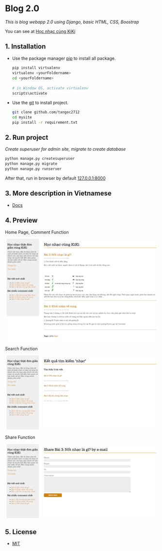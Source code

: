 # Blog 2.0

_This is blog webapp 2.0 using Django, basic HTML, CSS, Boostrap_

You can see at [Học nhạc cùng KiKi](https://tqn-blog.herokuapp.com/)

## 1. Installation

-   Use the package manager [pip](https://pip.pypa.io/en/stable/) to install all package.

    ```bash
    pip install virtualenv
    virtualenv <yourFoldername>
    cd <yourFoldername>

    # in Window OS, activate virtualenv
    scripts\activate
    ```

-   Use the [git](https://git-scm.com/) to install project.

    ```bash
    git clone github.com/tangoc2712
    cd mysite
    pip install -r requirement.txt
    ```

## 2. Run project

_Create superuser for admin site, migrate to create database_

```bash
python manage.py createsuperuser
python manage.py migrate
python manage.py runserver
```

After that, run in browser by default [127.0.0.1:8000](127.0.0.1:8000)

## 3. More description in Vietnamese

-   [Docs](https://github.com/tangoc2712/blogApp/blob/main/docs.md) 

## 4. Preview
Home Page, Comment Function

 ![](https://github.com/tangoc2712/blogApp/blob/main/image/full.jpeg?raw=true)
 
Search Function

 ![](https://github.com/tangoc2712/blogApp/blob/main/image/search.jpeg?raw=true)
 
Share Function

 ![](https://github.com/tangoc2712/blogApp/blob/main/image/share.jpeg?raw=true)

## 5. License

-   [MIT](https://choosealicense.com/licenses/mit/)
